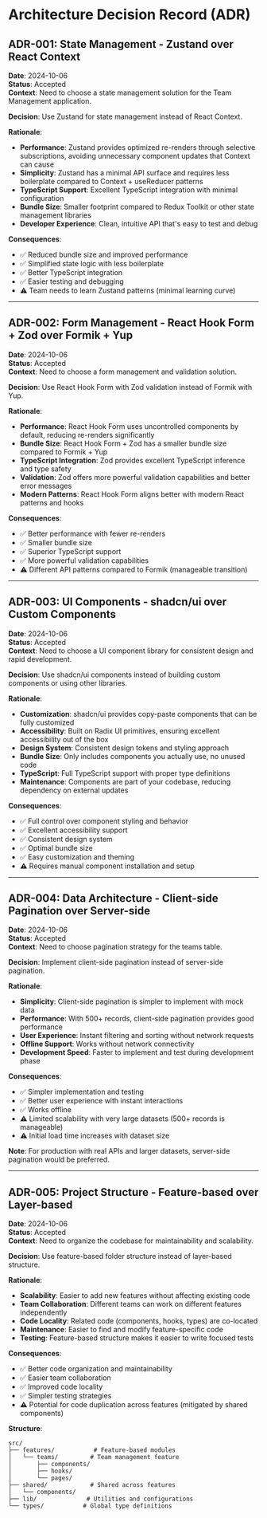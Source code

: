 # Architecture Decision Record (ADR)

## ADR-001: State Management - Zustand over React Context

**Date**: 2024-10-06  
**Status**: Accepted  
**Context**: Need to choose a state management solution for the Team Management application.

**Decision**: Use Zustand for state management instead of React Context.

**Rationale**:

- **Performance**: Zustand provides optimized re-renders through selective subscriptions, avoiding unnecessary component updates that Context can cause
- **Simplicity**: Zustand has a minimal API surface and requires less boilerplate compared to Context + useReducer patterns
- **TypeScript Support**: Excellent TypeScript integration with minimal configuration
- **Bundle Size**: Smaller footprint compared to Redux Toolkit or other state management libraries
- **Developer Experience**: Clean, intuitive API that's easy to test and debug

**Consequences**:

- ✅ Reduced bundle size and improved performance
- ✅ Simplified state logic with less boilerplate
- ✅ Better TypeScript integration
- ✅ Easier testing and debugging
- ⚠️ Team needs to learn Zustand patterns (minimal learning curve)

---

## ADR-002: Form Management - React Hook Form + Zod over Formik + Yup

**Date**: 2024-10-06  
**Status**: Accepted  
**Context**: Need to choose a form management and validation solution.

**Decision**: Use React Hook Form with Zod validation instead of Formik with Yup.

**Rationale**:

- **Performance**: React Hook Form uses uncontrolled components by default, reducing re-renders significantly
- **Bundle Size**: React Hook Form + Zod has a smaller bundle size compared to Formik + Yup
- **TypeScript Integration**: Zod provides excellent TypeScript inference and type safety
- **Validation**: Zod offers more powerful validation capabilities and better error messages
- **Modern Patterns**: React Hook Form aligns better with modern React patterns and hooks

**Consequences**:

- ✅ Better performance with fewer re-renders
- ✅ Smaller bundle size
- ✅ Superior TypeScript support
- ✅ More powerful validation capabilities
- ⚠️ Different API patterns compared to Formik (manageable transition)

---

## ADR-003: UI Components - shadcn/ui over Custom Components

**Date**: 2024-10-06  
**Status**: Accepted  
**Context**: Need to choose a UI component library for consistent design and rapid development.

**Decision**: Use shadcn/ui components instead of building custom components or using other libraries.

**Rationale**:

- **Customization**: shadcn/ui provides copy-paste components that can be fully customized
- **Accessibility**: Built on Radix UI primitives, ensuring excellent accessibility out of the box
- **Design System**: Consistent design tokens and styling approach
- **Bundle Size**: Only includes components you actually use, no unused code
- **TypeScript**: Full TypeScript support with proper type definitions
- **Maintenance**: Components are part of your codebase, reducing dependency on external updates

**Consequences**:

- ✅ Full control over component styling and behavior
- ✅ Excellent accessibility support
- ✅ Consistent design system
- ✅ Optimal bundle size
- ✅ Easy customization and theming
- ⚠️ Requires manual component installation and setup

---

## ADR-004: Data Architecture - Client-side Pagination over Server-side

**Date**: 2024-10-06  
**Status**: Accepted  
**Context**: Need to choose pagination strategy for the teams table.

**Decision**: Implement client-side pagination instead of server-side pagination.

**Rationale**:

- **Simplicity**: Client-side pagination is simpler to implement with mock data
- **Performance**: With 500+ records, client-side pagination provides good performance
- **User Experience**: Instant filtering and sorting without network requests
- **Offline Support**: Works without network connectivity
- **Development Speed**: Faster to implement and test during development phase

**Consequences**:

- ✅ Simpler implementation and testing
- ✅ Better user experience with instant interactions
- ✅ Works offline
- ⚠️ Limited scalability with very large datasets (500+ records is manageable)
- ⚠️ Initial load time increases with dataset size

**Note**: For production with real APIs and larger datasets, server-side pagination would be preferred.

---

## ADR-005: Project Structure - Feature-based over Layer-based

**Date**: 2024-10-06  
**Status**: Accepted  
**Context**: Need to organize the codebase for maintainability and scalability.

**Decision**: Use feature-based folder structure instead of layer-based structure.

**Rationale**:

- **Scalability**: Easier to add new features without affecting existing code
- **Team Collaboration**: Different teams can work on different features independently
- **Code Locality**: Related code (components, hooks, types) are co-located
- **Maintenance**: Easier to find and modify feature-specific code
- **Testing**: Feature-based structure makes it easier to write focused tests

**Consequences**:

- ✅ Better code organization and maintainability
- ✅ Easier team collaboration
- ✅ Improved code locality
- ✅ Simpler testing strategies
- ⚠️ Potential for code duplication across features (mitigated by shared components)

**Structure**:

```
src/
├── features/           # Feature-based modules
│   └── teams/         # Team management feature
│       ├── components/
│       ├── hooks/
│       └── pages/
├── shared/            # Shared across features
│   └── components/
├── lib/              # Utilities and configurations
└── types/           # Global type definitions
```
